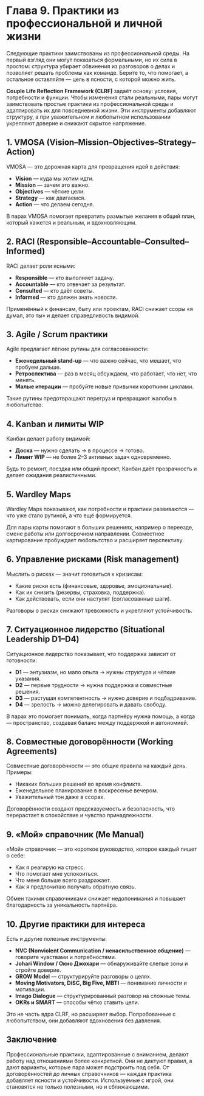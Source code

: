 # Глава 9. Практики из профессиональной и личной жизни

Следующие практики заимствованы из профессиональной среды. На первый взгляд они могут показаться формальными, но их сила в простом: структура убирает обвинения из разговоров о делах и позволяет решать проблемы как команде. Берите то, что помогает, а остальное оставляйте — цель в ясности, с которой можно жить.

**Couple Life Reflection Framework (CLRF)** задаёт основу: условия, потребности и функции. Чтобы изменения стали реальными, пары могут заимствовать простые практики из профессиональной среды и адаптировать их для повседневной жизни. Эти инструменты добавляют структуру, а при уважительном и любопытном использовании укрепляют доверие и снижают скрытое напряжение.

## 1. VMOSA (Vision–Mission–Objectives–Strategy–Action)

VMOSA — это дорожная карта для превращения идей в действия:

- **Vision** — куда мы хотим идти.
- **Mission** — зачем это важно.
- **Objectives** — чёткие цели.
- **Strategy** — как двигаемся.
- **Action** — что делаем сегодня.

В парах VMOSA помогает превратить размытые желания в общий план, который кажется и реальным, и вдохновляющим.

## 2. RACI (Responsible–Accountable–Consulted–Informed)

RACI делает роли ясными:

- **Responsible** — кто выполняет задачу.
- **Accountable** — кто отвечает за результат.
- **Consulted** — кто даёт советы.
- **Informed** — кто должен знать новости.

Применённый к финансам, быту или проектам, RACI снижает ссоры «я думал, это ты» и делает справедливость видимой.

## 3. Agile / Scrum практики

Agile предлагает лёгкие рутины для согласованности:

- **Еженедельный stand-up** — что важно сейчас, что мешает, что пробуем дальше.
- **Ретроспектива** — раз в месяц обсуждаем, что работает, что нет, что менять.
- **Малые итерации** — пробуйте новые привычки короткими циклами.

Такие рутины предотвращают перегруз и превращают жалобы в любопытство.

## 4. Kanban и лимиты WIP

Канбан делает работу видимой:

- **Доска** — нужно сделать → в процессе → готово.
- **Лимит WIP** — не более 2–3 активных задач одновременно.

Будь то ремонт, поездка или общий проект, Канбан даёт прозрачность и делает ожидания реалистичными.

## 5. Wardley Maps

Wardley Maps показывают, как потребности и практики развиваются — что уже стало рутиной, а что ещё формируется.

Для пары карты помогают в больших решениях, например о переезде, смене работы или долгосрочном направлении. Совместное картирование пробуждает любопытство и расширяет перспективу.

## 6. Управление рисками (Risk management)

Мыслить о рисках — значит готовиться к кризисам:

- Какие риски есть (финансовые, здоровье, эмоциональные).
- Как их снизить (резервы, страховка, поддержка).
- Как действовать, если они наступят (согласованные шаги).

Разговоры о рисках снижают тревожность и укрепляют устойчивость.

## 7. Ситуационное лидерство (Situational Leadership D1–D4)

Ситуационное лидерство показывает, что поддержка зависит от готовности:

- **D1** — энтузиазм, но мало опыта → нужны структура и чёткие указания.
- **D2** — первые трудности → нужна поддержка и совместные решения.
- **D3** — растущая компетентность → нужно доверие и подбадривание.
- **D4** — зрелость → можно делегировать и давать свободу.

В парах это помогает понимать, когда партнёру нужна помощь, а когда — пространство, создавая баланс между поддержкой и автономией.

## 8. Совместные договорённости (Working Agreements)

Совместные договорённости — это общие правила на каждый день. Примеры:

- Никаких больших решений во время конфликта.
- Еженедельное планирование в воскресенье вечером.
- Уважительный тон даже в ссорах.

Договорённости создают предсказуемость и безопасность, что перерастает в спокойствие и чувство принадлежности.

## 9. «Мой» справочник (Me Manual)

«Мой» справочник — это короткое руководство, которое каждый пишет о себе:

- Как я реагирую на стресс.
- Что помогает мне успокоиться.
- Что меня больше всего раздражает.
- Как я предпочитаю получать обратную связь.

Обмен такими справочниками снижает недопонимания и повышает благодарность за уникальность партнёра.

## 10. Другие практики для интереса

Есть и другие полезные инструменты:

- **NVC (Nonviolent Communication / ненасильственное общение)** — говорите чувствами и потребностями.
- **Johari Window / Окно Джохари** — обнаруживайте слепые зоны и стройте доверие.
- **GROW Model** — структурируйте разговоры о целях.
- **Moving Motivators, DiSC, Big Five, MBTI** — понимание личности и мотивации.
- **Imago Dialogue** — структурированный разговор на сложные темы.
- **OKRs и SMART** — способы чётко ставить цели.

Это не часть ядра CLRF, но расширяет выбор. Попробованные с любопытством, они добавляют вдохновения без давления.

## Заключение

Профессиональные практики, адаптированные с вниманием, делают работу над отношениями более конкретной. Они не диктуют правил, а дают варианты, которые пара может подстроить под себя. От договорённостей до личных справочников — каждая практика добавляет ясности и устойчивости. Используемые с игрой, они становятся не только полезными, но и сближающими.
